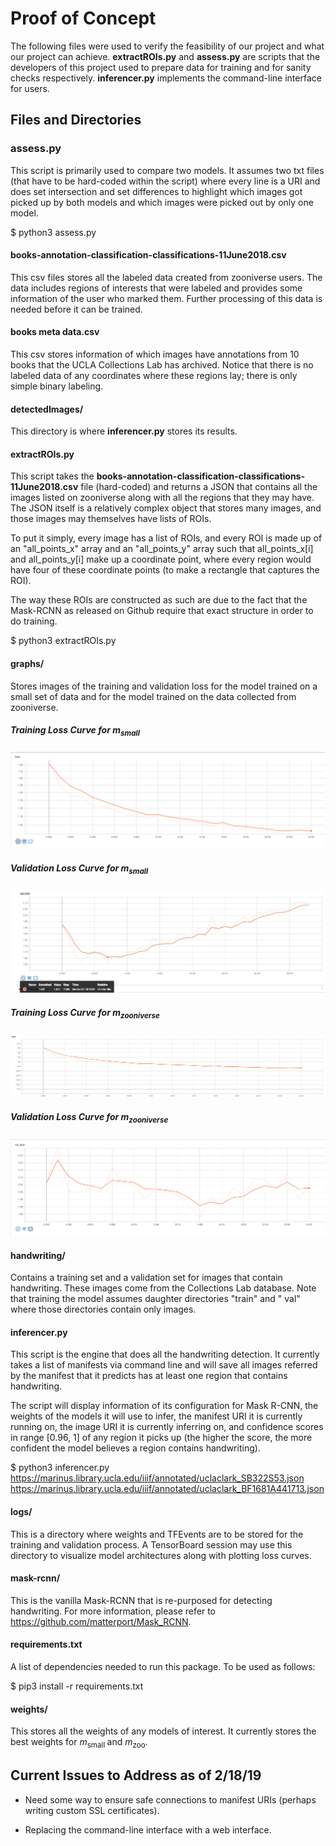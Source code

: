 # Proof of Concept

The following files were used to verify the feasibility of our project and what our project can achieve. **extractROIs.py** and **assess.py** are scripts that the developers of this project used to prepare data for training and for sanity checks respectively. **inferencer.py** implements the command-line interface for users.

## Files and Directories

### assess.py

This script is primarily used to compare two models. It assumes two txt files
(that have to be hard-coded within the script) where every line is a URI and
does set intersection and set differences to highlight which images got picked
up by both models and which images were picked out by only one model.

$ python3 assess.py

#### books-annotation-classification-classifications-11June2018.csv

This csv files stores all the labeled data created from zooniverse users. The data includes
regions of interests that were labeled and provides some information of the user who marked
them. Further processing of this data is needed before it can be trained.

#### books meta data.csv

This csv stores information of which images have annotations from 10 books that the UCLA
Collections Lab has archived. Notice that there is no labeled data of any coordinates where
these regions lay; there is only simple binary labeling.

#### detectedImages/

This directory is where **inferencer.py** stores its results.

#### extractROIs.py

This script takes the **books-annotation-classification-classifications-11June2018.csv** file
(hard-coded) and returns a JSON that contains all the images listed on zooniverse along with
all the regions that they may have. The JSON itself is a relatively complex object that stores
many images, and those images may themselves have lists of ROIs.

To put it simply, every image has a list of ROIs, and every ROI is made up of an "all_points_x"
array and an "all_points_y" array such that all_points_x[i] and all_points_y[i] make up a
coordinate point, where every region would have four of these coordinate points (to make a
rectangle that captures the ROI).

The way these ROIs are constructed as such are due to the fact that the Mask-RCNN as released
on Github require that exact structure in order to do training.

$ python3 extractROIs.py

#### graphs/

Stores images of the training and validation loss for the model trained on a small set of data
and for the model trained on the data collected from zooniverse.

##### Training Loss Curve for *m*<sub>small</sub>

![training loss graph for m_small](graphs/smallData_training_loss.png)

##### Validation Loss Curve for *m*<sub>small</sub>

![validation loss grpah for m_small](graphs/smallData_validation_loss.png)

##### Training Loss Curve for *m*<sub>zooniverse</sub>

![training loss graph for m_zooniverse](graphs/zooniverse_training_loss.png)

##### Validation Loss Curve for *m*<sub>zooniverse</sub>

![validation loss graph for m_zooniverse](graphs/zooniverse_validation_loss.png)

#### handwriting/

Contains a training set and a validation set for images that contain handwriting. These images come from the Collections Lab database. Note that training the model assumes daughter directories "train" and " val" where those directories contain only images.

#### inferencer.py

This script is the engine that does all the handwriting detection. It currently takes a list of manifests via command line and will save all images referred by the manifest that it predicts has at least one region that contains handwriting.

The script will display information of its configuration for Mask R-CNN, the weights of the models it will use to infer, the manifest URI it is currently running on, the image URI it is currently inferring on, and confidence scores in range [0.96, 1] of any region it picks up (the higher the score, the more confident the model believes a region contains handwriting).

$ python3 inferencer.py https://marinus.library.ucla.edu/iiif/annotated/uclaclark_SB322S53.json https://marinus.library.ucla.edu/iiif/annotated/uclaclark_BF1681A441713.json

#### logs/

This is a directory where weights and TFEvents are to be stored for the training and validation process. A TensorBoard session may use this directory to visualize model architectures along with plotting loss curves.

#### mask-rcnn/

This is the vanilla Mask-RCNN that is re-purposed for detecting handwriting. For more information, please refer to <https://github.com/matterport/Mask_RCNN>.

#### requirements.txt

A list of dependencies needed to run this package. To be used as follows:

$ pip3 install -r requirements.txt

#### weights/

This stores all the weights of any models of interest. It currently stores the best weights for *m*<sub>small </sub> and *m*<sub>zoo</sub>.

## Current Issues to Address as of 2/18/19

* Need some way to ensure safe connections to manifest URIs (perhaps writing custom SSL certificates).

* Replacing the command-line interface with a web interface.